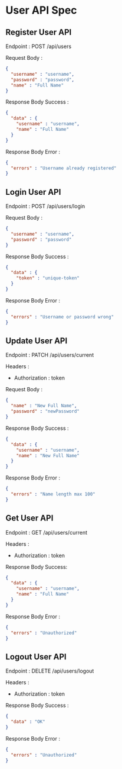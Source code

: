 # User API Spec

## Register User API

Endpoint :  POST /api/users

Request Body :

```json
{
  "username" : "username",
  "password" : "password",
  "name" : "Full Name"
}
```

Response Body Success :

```json
{
  "data" : {
    "username" : "username",
    "name" : "Full Name"
  }
}
```

Response Body Error :

```json
{
  "errors" : "Username already registered"
}
```

## Login User API

Endpoint : POST /api/users/login

Request Body :

```json
{
  "username" : "username",
  "password" : "password"
}
```

Response Body Success :

```json
{
  "data" : {
    "token" : "unique-token"
  }
}
```

Response Body Error :

```json
{
  "errors" : "Username or password wrong"
}
```

## Update User API

Endpoint : PATCH /api/users/current

Headers :
- Authorization : token

Request Body :

```json
{
  "name" : "New Full Name",
  "password" : "newPassword"
}
```

Response Body Success :

```json
{
  "data" : {
    "username" : "username",
    "name" : "New Full Name"
  }
}
```

Response Body Error :

```json
{
  "errors" : "Name length max 100"
}
```

## Get User API

Endpoint : GET /api/users/current

Headers :
- Authorization : token

Response Body Success:

```json
{
  "data" : {
    "username" : "username",
    "name" : "Full Name"
  }
}
```

Response Body Error :

```json
{
  "errors" : "Unauthorized"
}
```

## Logout User API

Endpoint : DELETE /api/users/logout

Headers :
- Authorization : token

Response Body Success :

```json
{
  "data" : "OK"
}
```

Response Body Error :

```json
{
  "errors" : "Unauthorized"
}
```
